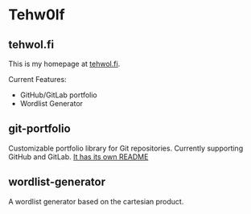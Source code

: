 # Tehw0lf

## tehwol.fi

This is my homepage at [tehwol.fi](https://tehwol.fi).

Current Features:

- GitHub/GitLab portfolio
- Wordlist Generator

## git-portfolio

Customizable portfolio library for Git repositories. Currently supporting GitHub and GitLab.
[It has its own README](libs/git-portfolio/README.md)

## wordlist-generator

A wordlist generator based on the cartesian product.
